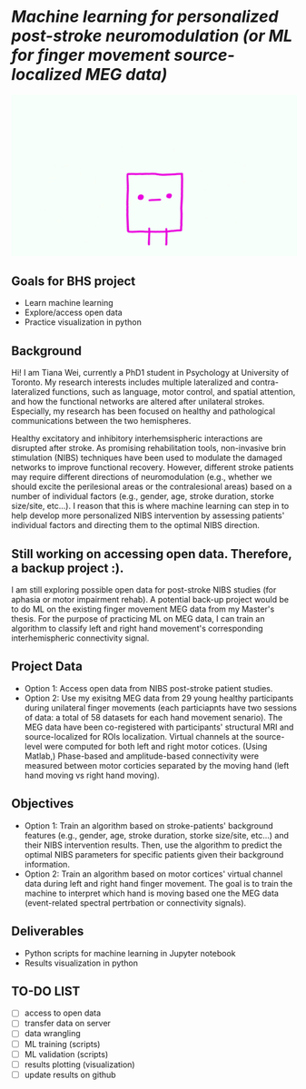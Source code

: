 # *Machine learning for personalized post-stroke neuromodulation (or ML for finger movement source-localized MEG data)*

![Machine learning](/NusZ.gif)

## Goals for BHS project
- Learn machine learning
- Explore/access open data
- Practice visualization in python

## **Background**
Hi! I am Tiana Wei, currently a PhD1 student in Psychology at University of Toronto. My research interests includes multiple lateralized and contra-lateralized functions, such as language, motor control, and spatial attention, and how the functional networks are altered after unilateral strokes. Especially, my research has been focused on healthy and pathological communications between the two hemispheres. 

Healthy excitatory and inhibitory interhemsispheric interactions are disrupted after stroke. As promising rehabilitation tools, non-invasive brin stimulation (NIBS) techniques have been used to modulate the damaged networks to improve functional recovery. However, different stroke patients may require different directions of neuromodulation (e.g., whether we should excite the perilesional areas or the contralesional areas) based on a number of individual factors (e.g., gender, age, stroke duration, storke size/site, etc...). I reason that this is where machine learning can step in to help develop more personalized NIBS intervention by assessing patients' individual factors and directing them to the optimal NIBS direction. 

## **Still working on accessing open data. Therefore, a backup project :).**
I am still exploring possible open data for post-stroke NIBS studies (for aphasia or motor impairment rehab). A potential back-up project would be to do ML on the existing finger movement MEG data from my Master's thesis. For the purpose of practicing ML on MEG data, I can train an algorithm to classify left and right hand movement's corresponding interhemispheric connectivity signal.

## **Project Data**
- Option 1: Access open data from NIBS post-stroke patient studies.
- Option 2: Use my exisitng MEG data from 29 young healthy participants during unilateral finger movements (each particiapnts have two sessions of data: a total of 58 datasets for each hand movement senario). The MEG data have been co-registered with participants' structural MRI and source-localized for ROIs localization. Virtual channels at the source-level were computed for both left and right motor cotices. (Using Matlab,) Phase-based and amplitude-based connectivity were measured between motor corticies separated by the moving hand (left hand moving vs right hand moving).

## **Objectives**
- Option 1: Train an algorithm based on stroke-patients' background features (e.g., gender, age, stroke duration, storke size/site, etc...) and their NIBS intervention results. Then, use the algorithm to predict the optimal NIBS parameters for specific patients given their background information.
- Option 2: Train an algorithm based on motor cortices' virtual channel data during left and right hand finger movement. The goal is to train the machine to interpret which hand is moving based one the MEG data (event-related spectral pertrbation or connectivity signals).

## **Deliverables**
- Python scripts for machine learning in Jupyter notebook
- Results visualization in python

## TO-DO LIST
- [ ] access to open data
- [ ] transfer data on server
- [ ] data wrangling
- [ ] ML training (scripts)
- [ ] ML validation (scripts)
- [ ] results plotting (visualization)
- [ ] update results on github
